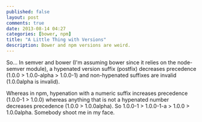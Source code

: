```yaml
---
published: false
layout: post
comments: true
date: 2013-08-14 04:27
categories: [bower, npm]
title: "A Little Thing with Versions"
description: Bower and npm versions are weird.
---
```


So... In semver and bower (I'm assuming bower since it relies on the node-semver module), a hypenated version suffix (postfix) decreases precedence (1.0.0 > 1.0.0-alpha > 1.0.0-1) and non-hypenated suffixes are invalid (1.0.0alpha is invalid).

Whereas in npm, hypenation with a numeric suffix increases precedence (1.0.0-1 > 1.0.0) whereas anything that is not a hypenated number decreases precedence (1.0.0 > 1.0.0alpha). So 1.0.0-1 > 1.0.0-1-a > 1.0.0 > 1.0.0alpha. Somebody shoot me in my face.